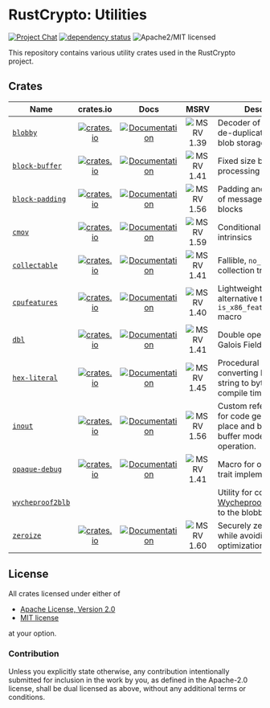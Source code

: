 # RustCrypto: Utilities

[![Project Chat][chat-image]][chat-link]
[![dependency status][deps-image]][deps-link]
![Apache2/MIT licensed][license-image]

This repository contains various utility crates used in the RustCrypto project.

## Crates

| Name | crates.io | Docs | MSRV | Description |
|------|:---------:|:----:|:----:|-------------|
| [`blobby`] | [![crates.io](https://img.shields.io/crates/v/blobby.svg)](https://crates.io/crates/blobby) | [![Documentation](https://docs.rs/blobby/badge.svg)](https://docs.rs/blobby) | ![MSRV 1.39][msrv-1.39] | Decoder of the simple de-duplicated binary blob storage format |
| [`block-buffer`] | [![crates.io](https://img.shields.io/crates/v/block-buffer.svg)](https://crates.io/crates/block-buffer) | [![Documentation](https://docs.rs/block-buffer/badge.svg)](https://docs.rs/block-buffer) | ![MSRV 1.41][msrv-1.41] | Fixed size buffer for block processing of data |
| [`block‑padding`] | [![crates.io](https://img.shields.io/crates/v/block-padding.svg)](https://crates.io/crates/block-padding) | [![Documentation](https://docs.rs/block-padding/badge.svg)](https://docs.rs/block-padding) | ![MSRV 1.56][msrv-1.56] | Padding and unpadding of messages divided into blocks |
| [`cmov`] | [![crates.io](https://img.shields.io/crates/v/cmov.svg)](https://crates.io/crates/cmov) | [![Documentation](https://docs.rs/cmov/badge.svg)](https://docs.rs/cmov) | ![MSRV 1.59][msrv-1.59] | Conditional move intrinsics |
| [`collectable`] | [![crates.io](https://img.shields.io/crates/v/collectable.svg)](https://crates.io/crates/collectable) | [![Documentation](https://docs.rs/collectable/badge.svg)](https://docs.rs/collectable) | ![MSRV 1.41][msrv-1.41] | Fallible, `no_std`-friendly collection traits |
| [`cpufeatures`] | [![crates.io](https://img.shields.io/crates/v/cpufeatures.svg)](https://crates.io/crates/cpufeatures) | [![Documentation](https://docs.rs/cpufeatures/badge.svg)](https://docs.rs/cpufeatures) | ![MSRV 1.40][msrv-1.40] | Lightweight and efficient alternative to the `is_x86_feature_detected!` macro |
| [`dbl`] | [![crates.io](https://img.shields.io/crates/v/dbl.svg)](https://crates.io/crates/dbl) | [![Documentation](https://docs.rs/dbl/badge.svg)](https://docs.rs/dbl) | ![MSRV 1.41][msrv-1.41] | Double operation in Galois Field (GF) |
| [`hex-literal`] | [![crates.io](https://img.shields.io/crates/v/hex-literal.svg)](https://crates.io/crates/hex-literal) | [![Documentation](https://docs.rs/hex-literal/badge.svg)](https://docs.rs/hex-literal) | ![MSRV 1.45][msrv-1.45] | Procedural macro for converting hexadecimal string to byte array at compile time |
| [`inout`] | [![crates.io](https://img.shields.io/crates/v/inout.svg)](https://crates.io/crates/inout) | [![Documentation](https://docs.rs/inout/badge.svg)](https://docs.rs/inout) | ![MSRV 1.56][msrv-1.56] | Custom reference types for code generic over in-place and buffer-to-buffer modes of operation. |
| [`opaque-debug`] | [![crates.io](https://img.shields.io/crates/v/opaque-debug.svg)](https://crates.io/crates/opaque-debug) | [![Documentation](https://docs.rs/opaque-debug/badge.svg)](https://docs.rs/opaque-debug) | ![MSRV 1.41][msrv-1.41] | Macro for opaque `Debug` trait implementation |
| [`wycheproof2blb`] |  |  | | Utility for converting [Wycheproof] test vectors to the blobby format |
| [`zeroize`] | [![crates.io](https://img.shields.io/crates/v/zeroize.svg)](https://crates.io/crates/zeroize) | [![Documentation](https://docs.rs/zeroize/badge.svg)](https://docs.rs/zeroize) | ![MSRV 1.60][msrv-1.60] | Securely zero memory while avoiding compiler optimizations |

## License

All crates licensed under either of

 * [Apache License, Version 2.0](http://www.apache.org/licenses/LICENSE-2.0)
 * [MIT license](http://opensource.org/licenses/MIT)

at your option.

### Contribution

Unless you explicitly state otherwise, any contribution intentionally submitted for inclusion in the work by you, as defined in the Apache-2.0 license, shall be dual licensed as above, without any additional terms or conditions.

[//]: # (badges)

[chat-image]: https://img.shields.io/badge/zulip-join_chat-blue.svg
[chat-link]: https://rustcrypto.zulipchat.com/#narrow/stream/260052-utils
[license-image]: https://img.shields.io/badge/license-Apache2.0/MIT-blue.svg
[deps-image]: https://deps.rs/repo/github/RustCrypto/utils/status.svg
[deps-link]: https://deps.rs/repo/github/RustCrypto/utils

[msrv-1.39]: https://img.shields.io/badge/rustc-1.39.0+-blue.svg
[msrv-1.40]: https://img.shields.io/badge/rustc-1.40.0+-blue.svg
[msrv-1.41]: https://img.shields.io/badge/rustc-1.41.0+-blue.svg
[msrv-1.45]: https://img.shields.io/badge/rustc-1.45.0+-blue.svg
[msrv-1.51]: https://img.shields.io/badge/rustc-1.51.0+-blue.svg
[msrv-1.56]: https://img.shields.io/badge/rustc-1.56.0+-blue.svg
[msrv-1.59]: https://img.shields.io/badge/rustc-1.59.0+-blue.svg
[msrv-1.60]: https://img.shields.io/badge/rustc-1.60.0+-blue.svg

[//]: # (crates)

[`blobby`]: ./blobby
[`block-buffer`]: ./block-buffer
[`block‑padding`]: ./block-padding
[`cmov`]: ./cmov
[`collectable`]: ./collectable
[`cpufeatures`]: ./cpufeatures
[`dbl`]: ./dbl
[`hex-literal`]: ./hex-literal
[`inout`]: ./inout
[`opaque-debug`]: ./opaque-debug
[`wycheproof2blb`]: ./wycheproof2blb
[`zeroize`]: ./zeroize

[//]: # (misc)

[Wycheproof]: https://github.com/google/wycheproof
